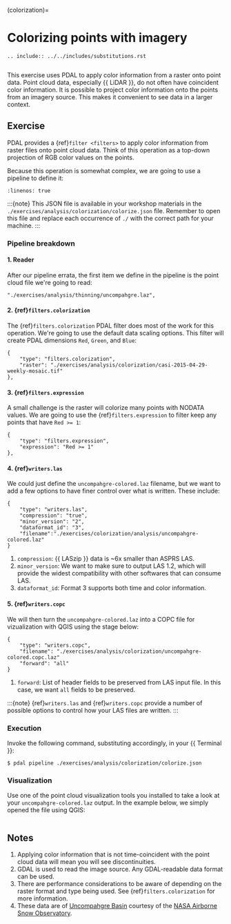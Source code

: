 (colorization)=

# Colorizing points with imagery

```{eval-rst}
.. include:: ../../includes/substitutions.rst
```

```{index} Colorization, GDAL, Raster, RGB
```

This exercise uses PDAL to apply color information from a raster onto point
data. Point cloud data, especially {{ LiDAR }}, do not often have coincident color
information. It is possible to project color information onto the points from
an imagery source. This makes it convenient to see data in a larger context.

## Exercise

PDAL provides a {ref}`filter <filters>` to apply color information from
raster files onto point cloud data. Think of this operation as a top-down
projection of RGB color values on the points.

Because this operation is somewhat complex, we are going to use a pipeline
to define it:

```{literalinclude} ./colorize.json
:linenos: true
```

:::{note}
This JSON file is available in your workshop materials in the
`./exercises/analysis/colorization/colorize.json` file. Remember to
open this file and replace each occurrence of `./`
with the correct path for your machine.
:::

### Pipeline breakdown

#### 1. Reader

After our pipeline errata, the first item we define in the pipeline is the
point cloud file we're going to read:

```
"./exercises/analysis/thinning/uncompahgre.laz",
```

#### 2. {ref}`filters.colorization`

The {ref}`filters.colorization` PDAL filter does most of the work for this
operation. We're going to use the default data scaling options. This
filter will create PDAL dimensions `Red`, `Green`, and `Blue`:

```
{
    "type": "filters.colorization",
    "raster": "./exercises/analysis/colorization/casi-2015-04-29-weekly-mosaic.tif"
},
```

#### 3. {ref}`filters.expression`

A small challenge is the raster will colorize many points with NODATA values.
We are going to use the {ref}`filters.expression` to filter keep any points that
have `Red >= 1`:

```
{
    "type": "filters.expression",
    "expression": "Red >= 1"
},
```

#### 4. {ref}`writers.las`

We could just define the `uncompahgre-colored.laz` filename, but we want to
add a few options to have finer control over what is written. These include:

```
{
    "type": "writers.las",
    "compression": "true",
    "minor_version": "2",
    "dataformat_id": "3",
    "filename":"./exercises/colorization/analysis/uncompahgre-colored.laz"
}
```

1. `compression`: {{ LASzip }} data is ~6x smaller than ASPRS LAS.
2. `minor_version`: We want to make sure to output LAS 1.2, which will
   provide the widest compatibility with other softwares that can
   consume LAS.
3. `dataformat_id`: Format 3 supports both time and color information.

#### 5. {ref}`writers.copc`

We will then turn the `uncompahgre-colored.laz` into a COPC file for vizualization with QGIS
using the stage below:

```
{
    "type": "writers.copc",
    "filename": "./exercises/analysis/colorization/uncompahgre-colored.copc.laz"
    "forward": "all"
}
```

1. `forward`: List of header fields to be preserved from LAS input file. In this case, we want `all`
   fields to be preserved.

:::{note}
{ref}`writers.las` and {ref}`writers.copc` provide a number of possible options to control
how your LAS files are written.
:::

### Execution

Invoke the following command, substituting accordingly, in your {{ Terminal }}:

```console
$ pdal pipeline ./exercises/analysis/colorization/colorize.json
```

### Visualization

Use one of the point cloud visualization tools you installed to take a look at
your `uncompahgre-colored.laz` output. In the example below, we simply
opened the file using QGIS:

```{image} ../../images/colorize-umpaghre-colored.png
```

## Notes

1. Applying color information that is not time-coincident with the point cloud
   data will mean you will see discontinuities.
2. GDAL is used to read the image source. Any GDAL-readable data format
   can be used.
3. There are performance considerations to be aware of depending on the
   raster format and type being used. See {ref}`filters.colorization`
   for more information.
4. These data are of [Uncompahgre Basin] courtesy of the
   [NASA Airborne Snow Observatory].

[nasa airborne snow observatory]: http://aso.jpl.nasa.gov/
[uncompahgre basin]: https://en.wikipedia.org/wiki/Uncompahgre_River
